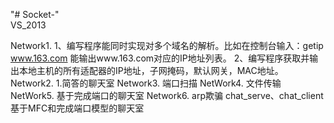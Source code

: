"# Socket-"  
VS_2013

Network1.
1、编写程序能同时实现对多个域名的解析。比如在控制台输入：getip www.163.com   能输出www.163.com对应的IP地址列表。
2、编写程序获取并输出本地主机的所有适配器的IP地址，子网掩码，默认网关，MAC地址。
Network2.
1.简答的聊天室
Network3.
端口扫描
NetWork4.
文件传输
NetWork5.
基于完成端口的聊天室
Network6.
arp欺骗
chat_serve、chat_client
基于MFC和完成端口模型的聊天室


